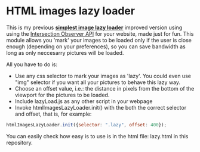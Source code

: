 # HTML images lazy loader

This is my previous **[simplest image lazy loader](https://github.com/jgdonas/html-images-lazy-loader)** improved version using using the [Intersection Observer API](https://developer.mozilla.org/en-US/docs/Web/API/Intersection_Observer_API) for your website, made just for fun. This module allows you 'mark' your images to be loaded only if the user is close enough (depending on your preferences), so you can save bandwidth as long as only neccesarry pictures will be loaded.

All you have to do is:
  - Use any css selector to mark your images as 'lazy'. You could even use "img" selector if you want all your pictures to behave this lazy way.
  - Choose an offset value, i.e.: the distance in pixels from the bottom of the viewport for the pictures to be loaded.
  - Include lazyLoad.js as any other script in your webpage
  - Invoke htmlImagesLazyLoader.init() with the both the correct selector and offset, that is, for example:

```js
htmlImagesLazyLoader.init({selector: ".lazy", offset: 400});
```

You can easily check how easy is to use is in the html file: lazy.html in this repository.


